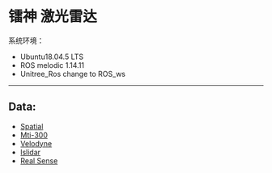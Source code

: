 # 镭神 激光雷达

系统环境： 
- Ubuntu18.04.5 LTS 
- ROS melodic 1.14.11
- Unitree_Ros change to ROS_ws
----
## Data: 
- [Spatial](Spatial.md)       
- [Mti-300](MTi-300.md)       
- [Velodyne](Velodyne_16.md)      
- [lslidar](lslidar_c16.md)    
- [Real Sense](RealSense.md)   
